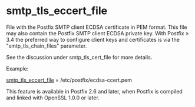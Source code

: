 # smtp_tls_eccert_file 

 File with the Postfix SMTP client ECDSA certificate in PEM format.
This file may also contain the Postfix SMTP client ECDSA private key.
With Postfix &ge; 3.4 the preferred way to configure client keys and
certificates is via the "smtp_tls_chain_files" parameter. 

 See the discussion under smtp_tls_cert_file for more details.


 Example: 


<a href="postconf.5.html#smtp_tls_eccert_file">smtp_tls_eccert_file</a> = /etc/postfix/ecdsa-ccert.pem


 This feature is available in Postfix 2.6 and later, when Postfix is
compiled and linked with OpenSSL 1.0.0 or later. 


